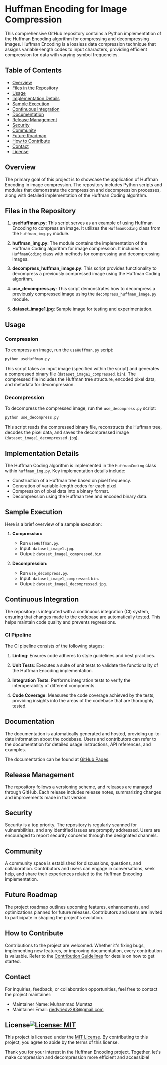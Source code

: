 # Huffman Encoding for Image Compression

This comprehensive GitHub repository contains a Python implementation of the Huffman Encoding algorithm for compressing and decompressing images. Huffman Encoding is a lossless data compression technique that assigns variable-length codes to input characters, providing efficient compression for data with varying symbol frequencies.

## Table of Contents

- [Overview](#overview)
- [Files in the Repository](#files-in-the-repository)
- [Usage](#usage)
- [Implementation Details](#implementation-details)
- [Sample Execution](#sample-execution)
- [Continuous Integration](#continuous-integration)
- [Documentation](#documentation)
- [Release Management](#release-management)
- [Security](#security)
- [Community](#community)
- [Future Roadmap](#future-roadmap)
- [How to Contribute](#how-to-contribute)
- [Contact](#contact)
- [License](#license)

## Overview

The primary goal of this project is to showcase the application of Huffman Encoding in image compression. The repository includes Python scripts and modules that demonstrate the compression and decompression processes, along with detailed implementation of the Huffman Coding algorithm.

## Files in the Repository

1. **useHuffman.py**: This script serves as an example of using Huffman Encoding to compress an image. It utilizes the `HuffmanCoding` class from the `huffman_img.py` module.

2. **huffman_img.py**: The module contains the implementation of the Huffman Coding algorithm for image compression. It includes a `HuffmanCoding` class with methods for compressing and decompressing images.

3. **decompress_huffman_image.py**: This script provides functionality to decompress a previously compressed image using the Huffman Coding algorithm.

4. **use_decompress.py**: This script demonstrates how to decompress a previously compressed image using the `decompress_huffman_image.py` module.
5. **dataset_image1.jpg**: Sample image for testing and experimentation.

## Usage

### Compression

To compress an image, run the `useHuffman.py` script:

```bash
python useHuffman.py
```

This script takes an input image (specified within the script) and generates a compressed binary file (`dataset_image1_compressed.bin`). The compressed file includes the Huffman tree structure, encoded pixel data, and metadata for decompression.

### Decompression

To decompress the compressed image, run the `use_decompress.py` script:

```bash
python use_decompress.py
```

This script reads the compressed binary file, reconstructs the Huffman tree, decodes the pixel data, and saves the decompressed image (`dataset_image1_decompressed.jpg`).

## Implementation Details

The Huffman Coding algorithm is implemented in the `HuffmanCoding` class within `huffman_img.py`. Key implementation details include:

- Construction of a Huffman tree based on pixel frequency.
- Generation of variable-length codes for each pixel.
- Compression of pixel data into a binary format.
- Decompression using the Huffman tree and encoded binary data.

## Sample Execution

Here is a brief overview of a sample execution:

1. **Compression:**
   - Run `useHuffman.py`.
   - Input: `dataset_image1.jpg`.
   - Output: `dataset_image1_compressed.bin`.

2. **Decompression:**
   - Run `use_decompress.py`.
   - Input: `dataset_image1_compressed.bin`.
   - Output: `dataset_image1_decompressed.jpg`.

## Continuous Integration

The repository is integrated with a continuous integration (CI) system, ensuring that changes made to the codebase are automatically tested. This helps maintain code quality and prevents regressions.

### CI Pipeline

The CI pipeline consists of the following stages:

1. **Linting**: Ensures code adheres to style guidelines and best practices.

2. **Unit Tests**: Executes a suite of unit tests to validate the functionality of the Huffman Encoding implementation.

3. **Integration Tests**: Performs integration tests to verify the interoperability of different components.

4. **Code Coverage**: Measures the code coverage achieved by the tests, providing insights into the areas of the codebase that are thoroughly tested.

## Documentation

The documentation is automatically generated and hosted, providing up-to-date information about the codebase. Users and contributors can refer to the documentation for detailed usage instructions, API references, and examples.

The documentation can be found at [GitHub Pages](https://moontaz.github.io/huffman-encoding-V1).

## Release Management

The repository follows a versioning scheme, and releases are managed through GitHub. Each release includes release notes, summarizing changes and improvements made in that version.

## Security

Security is a top priority. The repository is regularly scanned for vulnerabilities, and any identified issues are promptly addressed. Users are encouraged to report security concerns through the designated channels.

## Community

A community space is established for discussions, questions, and collaboration. Contributors and users can engage in conversations, seek help, and share their experiences related to the Huffman Encoding implementation.

## Future Roadmap

The project roadmap outlines upcoming features, enhancements, and optimizations planned for future releases. Contributors and users are invited to participate in shaping the project's evolution.

## How to Contribute

Contributions to the project are welcomed. Whether it's fixing bugs, implementing new features, or improving documentation, every contribution is valuable. Refer to the [Contribution Guidelines](CONTRIBUTING.md) for details on how to get started.

## Contact

For inquiries, feedback, or collaboration opportunities, feel free to contact the project maintainer:

- Maintainer Name: Muhammad Mumtaz
- Maintainer Email: riedyriedy283@gmail.com

## License[![License: MIT](https://img.shields.io/badge/License-MIT-yellow.svg)](https://opensource.org/licenses/MIT)

This project is licensed under the [MIT License](LICENSE). By contributing to this project, you agree to abide by the terms of this license.

Thank you for your interest in the Huffman Encoding project. Together, let's make compression and decompression more efficient and accessible!
